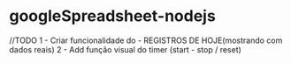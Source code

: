 # googleSpreadsheet-nodejs

//TODO 
1 - Criar funcionalidade do - REGISTROS DE HOJE(mostrando com dados reais)
2 - Add função visual do timer (start - stop / reset)
